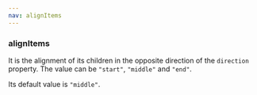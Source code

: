 ```yaml
---
nav: alignItems
---
```


### alignItems

It is the alignment of its children in the opposite direction of the `direction` property. The value can be `"start"`, `"middle"` and `"end"`.

Its default value is `"middle"`.
